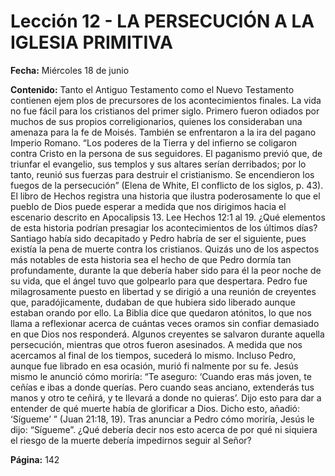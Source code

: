 # Lección 12 - LA PERSECUCIÓN A LA IGLESIA PRIMITIVA

**Fecha:** Miércoles 18 de junio

**Contenido:**
Tanto el Antiguo Testamento como el Nuevo Testamento contienen ejem­
plos de precursores de los acontecimientos finales. La vida no fue fácil para
los cristianos del primer siglo. Primero fueron odiados por muchos de sus
propios correligionarios, quienes los consideraban una amenaza para la fe
de Moisés. También se enfrentaron a la ira del pagano Imperio Romano. “Los
poderes de la Tierra y del infierno se coligaron contra Cristo en la persona
de sus seguidores. El paganismo previó que, de triunfar el evangelio, sus
templos y sus altares serían derribados; por lo tanto, reunió sus fuerzas para
destruir el cristianismo. Se encendieron los fuegos de la persecución” (Elena
de White, El conflicto de los siglos, p. 43).
El libro de Hechos registra una historia que ilustra poderosamente lo
que el pueblo de Dios puede esperar a medida que nos dirigimos hacia el
escenario descrito en Apocalipsis 13.
Lee Hechos 12:1 al 19. ¿Qué elementos de esta historia podrían presagiar
los acontecimientos de los últimos días?
Santiago había sido decapitado y Pedro habría de ser el siguiente, pues existía
la pena de muerte contra los cristianos. Quizás uno de los aspectos más notables
de esta historia sea el hecho de que Pedro dormía tan profundamente, durante
la que debería haber sido para él la peor noche de su vida, que el ángel tuvo que
golpearlo para que despertara.
Pedro fue milagrosamente puesto en libertad y se dirigió a una reunión de
creyentes que, paradójicamente, dudaban de que hubiera sido liberado aunque
estaban orando por ello. La Biblia dice que quedaron atónitos, lo que nos llama
a reflexionar acerca de cuántas veces oramos sin confiar demasiado en que
Dios nos responderá.
Algunos creyentes se salvaron durante aquella persecución, mientras que
otros fueron asesinados. A medida que nos acercamos al final de los tiempos,
sucederá lo mismo. Incluso Pedro, aunque fue librado en esa ocasión, murió fi­
nalmente por su fe. Jesús mismo le anunció cómo moriría: “Te aseguro: ‘Cuando
eras más joven, te ceñías e ibas a donde querías. Pero cuando seas anciano,
extenderás tus manos y otro te ceñirá, y te llevará a donde no quieras’. Dijo esto
para dar a entender de qué muerte había de glorificar a Dios. Dicho esto, añadió:
‘Sígueme’ ” (Juan 21:18, 19).
Tras anunciar a Pedro cómo moriría, Jesús le dijo: “Sígueme”. ¿Qué debería decir­
nos esto acerca de por qué ni siquiera el riesgo de la muerte debería impedirnos
seguir al Señor?

**Página:** 142

